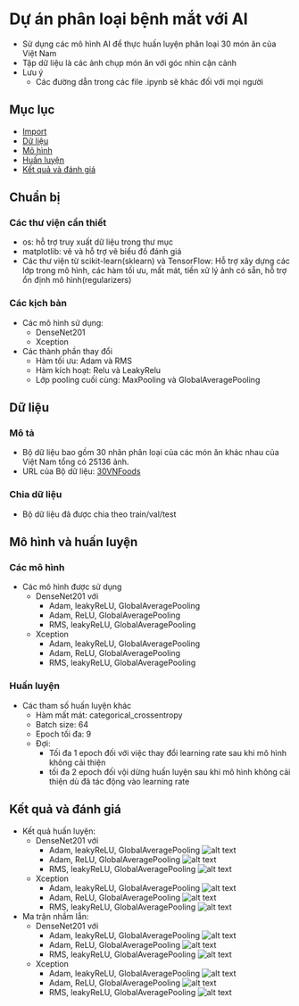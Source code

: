# Dự án phân loại bệnh mắt với AI
- Sử dụng các mô hình AI để thực huấn luyện phân loại 30 món ăn của Việt Nam
- Tập dữ liệu là các ảnh chụp món ăn với góc nhìn cận cảnh
- Lưu ý
    - Các đường dẫn trong các file .ipynb sẽ khác đối với mọi người
## Mục lục
- [Import](#chuẩn-bị)
- [Dữ liệu](#dữ-liệu)
- [Mô hình](#mô-hình-và-huấn-luyện)
- [Huấn luyện](#huấn-luyện)
- [Kết quả và đánh giá](#kết-quả-và-đánh-giá)
## Chuẩn bị
### Các thư viện cần thiết
- os: hỗ trợ truy xuất dữ liệu trong thư mục
- matplotlib: vẽ và hỗ trợ vẽ biểu đồ đánh giá
- Các thư viện từ scikit-learn(sklearn) và TensorFlow: Hỗ trợ xây dựng các lớp trong mô hình, các hàm tối ưu, mất mát, tiền xử lý ảnh có sẵn, hỗ trợ ổn định mô hình(regularizers)
### Các kịch bản
- Các mô hình sử dụng:
    - DenseNet201
    - Xception
- Các thành phần thay đổi
    - Hàm tối ưu: Adam và RMS
    - Hàm kích hoạt: Relu và LeakyRelu
    - Lớp pooling cuối cùng: MaxPooling và GlobalAveragePooling
## Dữ liệu
### Mô tả
- Bộ dữ liệu bao gồm 30 nhãn phân loại của các món ăn khác nhau của Việt Nam tổng có 25136 ảnh. 
- URL của Bộ dữ liệu: [30VNFoods](https://www.kaggle.com/datasets/quandang/vietnamese-foods)
### Chia dữ liệu
- Bộ dữ liệu đã được chia theo train/val/test
## Mô hình và huấn luyện
### Các mô hình
- Các mô hình được sử dụng
    - DenseNet201 với
        - Adam, leakyReLU, GlobalAveragePooling
        - Adam, ReLU, GlobalAveragePooling
        - RMS, leakyReLU, GlobalAveragePooling
    - Xception
        - Adam, leakyReLU, GlobalAveragePooling
        - Adam, ReLU, GlobalAveragePooling
        - RMS, leakyReLU, GlobalAveragePooling 
### Huấn luyện
- Các tham số huấn luyện khác
    - Hàm mất mát: categorical_crossentropy
    - Batch size: 64
    - Epoch tối đa: 9
    - Đợi: 
        - Tối đa 1 epoch đối với việc thay đổi learning rate sau khi mô hình không cải thiện 
        - tối đa 2 epoch đối vội dừng huấn luyện sau khi mô hình không cải thiện dù đã tác động vào learning rate

## Kết quả và đánh giá
- Kết quả huấn luyện:
    - DenseNet201 với
        - Adam, leakyReLU, GlobalAveragePooling
        ![alt text](img/image-4.png)
        - Adam, ReLU, GlobalAveragePooling
        ![alt text](img/image-3.png)
        - RMS, leakyReLU, GlobalAveragePooling
        ![alt text](img/image.png)
    - Xception
        - Adam, leakyReLU, GlobalAveragePooling
        ![alt text](img/image-9.png)
        - Adam, ReLU, GlobalAveragePooling
        ![alt text](img/image-7.png)
        - RMS, leakyReLU, GlobalAveragePooling 
        ![alt text](img/image-11.png)
- Ma trận nhầm lẫn:
    - DenseNet201 với
        - Adam, leakyReLU, GlobalAveragePooling
        ![alt text](img/image-5.png)
        - Adam, ReLU, GlobalAveragePooling
        ![alt text](img/image-2.png)
        - RMS, leakyReLU, GlobalAveragePooling
        ![alt text](img/image-1.png)
    - Xception
        - Adam, leakyReLU, GlobalAveragePooling
        ![alt text](img/image-8.png)
        - Adam, ReLU, GlobalAveragePooling
        ![alt text](img/image-6.png)
        - RMS, leakyReLU, GlobalAveragePooling 
        ![alt text](img/image-10.png)

    